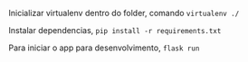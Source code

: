Inicializar virtualenv dentro do folder, comando `virtualenv ./` 

Instalar dependencias, `pip install -r requirements.txt`

Para iniciar o app para desenvolvimento, `flask run`